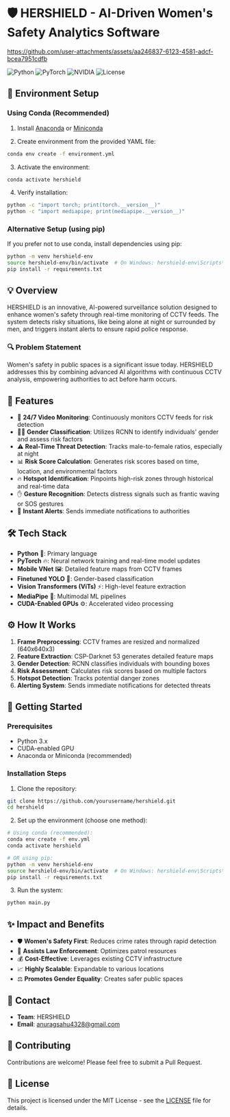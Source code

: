 # 🛡️ HERSHIELD - AI-Driven Women's Safety Analytics Software


https://github.com/user-attachments/assets/aa246837-6123-4581-adcf-bcea7951cdfb



![Python](https://img.shields.io/badge/Python-3.x-blue)
![PyTorch](https://img.shields.io/badge/PyTorch-latest-red)
![NVIDIA](https://img.shields.io/badge/NVIDIA-CUDA-green)
![License](https://img.shields.io/badge/License-MIT-yellow)

## 🔧 Environment Setup

### Using Conda (Recommended)
1. Install [Anaconda](https://www.anaconda.com/products/distribution) or [Miniconda](https://docs.conda.io/en/latest/miniconda.html)

2. Create environment from the provided YAML file:
```bash
conda env create -f environment.yml
```

3. Activate the environment:
```bash
conda activate hershield
```

4. Verify installation:
```bash
python -c "import torch; print(torch.__version__)"
python -c "import mediapipe; print(mediapipe.__version__)"
```

### Alternative Setup (using pip)
If you prefer not to use conda, install dependencies using pip:
```bash
python -m venv hershield-env
source hershield-env/bin/activate  # On Windows: hershield-env\Scripts\activate
pip install -r requirements.txt
```

## 💡 Overview
HERSHIELD is an innovative, AI-powered surveillance solution designed to enhance women's safety through real-time monitoring of CCTV feeds. The system detects risky situations, like being alone at night or surrounded by men, and triggers instant alerts to ensure rapid police response.

### 🔍 Problem Statement
Women's safety in public spaces is a significant issue today. HERSHIELD addresses this by combining advanced AI algorithms with continuous CCTV analysis, empowering authorities to act before harm occurs.

## 🚀 Features
- 🎥 **24/7 Video Monitoring**: Continuously monitors CCTV feeds for risk detection
- 👩‍🦰 **Gender Classification**: Utilizes RCNN to identify individuals' gender and assess risk factors
- ⚠️ **Real-Time Threat Detection**: Tracks male-to-female ratios, especially at night
- 📊 **Risk Score Calculation**: Generates risk scores based on time, location, and environmental factors
- 🔥 **Hotspot Identification**: Pinpoints high-risk zones through historical and real-time data
- ✋ **Gesture Recognition**: Detects distress signals such as frantic waving or SOS gestures
- 🚨 **Instant Alerts**: Sends immediate notifications to authorities

## 🛠️ Tech Stack
- **Python** 🐍: Primary language
- **PyTorch** 🔥: Neural network training and real-time model updates
- **Mobile VNet** 🖼️: Detailed feature maps from CCTV frames
- **Finetuned YOLO** 👤: Gender-based classification
- **Vision Transformers (ViTs)** ⚡: High-level feature extraction
- **MediaPipe** 🎥: Multimodal ML pipelines
- **CUDA-Enabled GPUs** ⚙️: Accelerated video processing

## ⚙️ How It Works
1. **Frame Preprocessing**: CCTV frames are resized and normalized (640x640x3)
2. **Feature Extraction**: CSP-Darknet 53 generates detailed feature maps
3. **Gender Detection**: RCNN classifies individuals with bounding boxes
4. **Risk Assessment**: Calculates risk scores based on multiple factors
5. **Hotspot Detection**: Tracks potential danger zones
6. **Alerting System**: Sends immediate notifications for detected threats

## 🚀 Getting Started

### Prerequisites
- Python 3.x
- CUDA-enabled GPU
- Anaconda or Miniconda (recommended)

### Installation Steps
1. Clone the repository:
```bash
git clone https://github.com/yourusername/hershield.git
cd hershield
```

2. Set up the environment (choose one method):
```bash
# Using conda (recommended):
conda env create -f env.yml
conda activate hershield

# OR using pip:
python -m venv hershield-env
source hershield-env/bin/activate  # On Windows: hershield-env\Scripts\activate
pip install -r requirements.txt
```

3. Run the system:
```bash
python main.py
```

## ✨ Impact and Benefits
- 🛡️ **Women's Safety First**: Reduces crime rates through rapid detection
- 👮 **Assists Law Enforcement**: Optimizes patrol resources
- 💰 **Cost-Effective**: Leverages existing CCTV infrastructure
- 📈 **Highly Scalable**: Expandable to various locations
- ⚖️ **Promotes Gender Equality**: Creates safer public spaces

## 📧 Contact
- **Team**: HERSHIELD
- **Email**: anuragsahu4328@gmail.com

## 🤝 Contributing
Contributions are welcome! Please feel free to submit a Pull Request.

## 📄 License
This project is licensed under the MIT License - see the [LICENSE](LICENSE) file for details.
